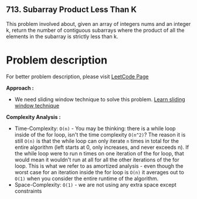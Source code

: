 ## 713. Subarray Product Less Than K

This problem involved about, given an array of integers nums and an integer k, return the number of contiguous subarrays where the product of all the elements in the subarray is strictly less than k.

# Problem description

For better problem description, please visit [LeetCode Page](https://leetcode.com/problems/subarray-product-less-than-k/description/)

**Approach :**<br/>

-   We need sliding window technique to solve this problem. [Learn sliding window technique](https://leetcode.com/explore/featured/card/leetcodes-interview-crash-course-data-structures-and-algorithms/703/arraystrings/4502/)

**Complexity Analysis :**<br/>

-   Time-Complexity: `O(n)` - You may be thinking: there is a while loop inside of the for loop, isn't the time complexity `O(n^2)`? The reason it is still `O(n)` is that the while loop can only iterate `n` times in total for the entire algorithm (left starts at 0, only increases, and never exceeds n). If the while loop were to run n times on one iteration of the for loop, that would mean it wouldn't run at all for all the other iterations of the for loop. This is what we refer to as amortized analysis - even though the worst case for an iteration inside the for loop is `O(n)` it averages out to `O(1)` when you consider the entire runtime of the algorithm.
-   Space-Complexity: `O(1)` - we are not using any extra space except constraints
